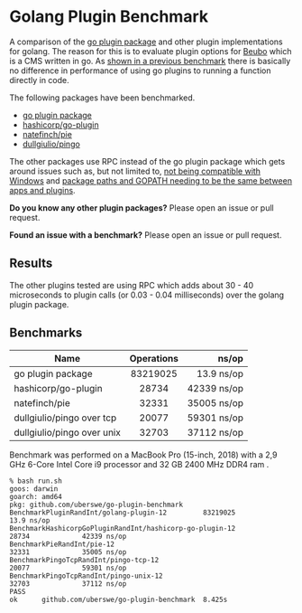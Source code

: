 # Golang Plugin Benchmark

A comparison of the [go plugin package](https://golang.org/pkg/plugin/) and other plugin implementations for golang. The reason for this is to evaluate plugin options for [Beubo](https://github.com/uberswe/beubo) which is a CMS written in go. As [shown in a previous benchmark](https://github.com/uberswe/goplugins) there is basically no difference in performance of using go plugins to running a function directly in code.

The following packages have been benchmarked.

 - [go plugin package](https://golang.org/pkg/plugin/)
 - [hashicorp/go-plugin](https://github.com/hashicorp/go-plugin)
 - [natefinch/pie](https://github.com/natefinch/pie)
 - [dullgiulio/pingo](https://github.com/dullgiulio/pingo)
 
The other packages use RPC instead of the go plugin package which gets around issues such as, but not limited to, [not being compatible with Windows](https://github.com/golang/go/issues/19282) and [package paths and GOPATH needing to be the same between apps and plugins](https://github.com/golang/go/issues/20481).

**Do you know any other plugin packages?** Please open an issue or pull request.

**Found an issue with a benchmark?** Please open an issue or pull request.

## Results

The other plugins tested are using RPC which adds about 30 - 40 microseconds to plugin calls (or 0.03 - 0.04 milliseconds) over the golang plugin package.

## Benchmarks

| Name                       | Operations | ns/op       |
| -------------------------- |:----------:| -----------:|
| go plugin package          | 83219025   | 13.9 ns/op  |
| hashicorp/go-plugin        | 28734      | 42339 ns/op |
| natefinch/pie              | 32331      | 35005 ns/op |
| dullgiulio/pingo over tcp  | 20077      | 59301 ns/op |
| dullgiulio/pingo over unix | 32703      | 37112 ns/op |

Benchmark was performed on a MacBook Pro (15-inch, 2018) with a 2,9 GHz 6-Core Intel Core i9 processor and 32 GB 2400 MHz DDR4 ram
.
```
% bash run.sh
goos: darwin
goarch: amd64
pkg: github.com/uberswe/go-plugin-benchmark
BenchmarkPluginRandInt/golang-plugin-12         83219025                13.9 ns/op
BenchmarkHashicorpGoPluginRandInt/hashicorp-go-plugin-12                   28734             42339 ns/op
BenchmarkPieRandInt/pie-12                                                 32331             35005 ns/op
BenchmarkPingoTcpRandInt/pingo-tcp-12                                      20077             59301 ns/op
BenchmarkPingoTcpRandInt/pingo-unix-12                                     32703             37112 ns/op
PASS
ok      github.com/uberswe/go-plugin-benchmark  8.425s
```
